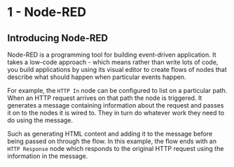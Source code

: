 # 1 - Node-RED

## Introducing Node-RED

Node-RED is a programming tool for building event-driven application. It takes
a low-code approach - which means rather than write lots of code, you build
applications by using its visual editor to create flows of nodes that describe
what should happen when particular events happen.

For example, the `HTTP In` node can be configured to list on a particular path.
When an HTTP request arrives on that path the node is triggered. It generates
a message containing information about the request and passes it on to the nodes
it is wired to. They in turn do whatever work they need to do using the message.

Such as generating HTML content and adding it to the message before being
passed on through the flow. In this example, the flow ends with an `HTTP Response`
node which responds to the original HTTP request using the information in the
message.